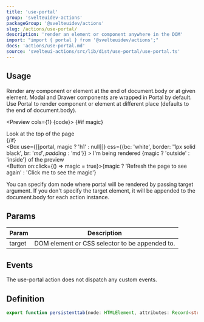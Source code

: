 ```yaml
---
title: 'use-portal'
group: 'svelteuidev-actions'
packageGroup: '@svelteuidev/actions'
slug: /actions/use-portal/
description: 'render an element or component anywhere in the DOM'
import: "import { portal } from '@svelteuidev/actions';"
docs: 'actions/use-portal.md'
source: 'svelteui-actions/src/lib/dist/use-portal/use-portal.ts'
---
```


<script>
    import { portal } from '@svelteuidev/actions';
    import { Box, Button } from '@svelteuidev/core'
    import { Heading, Preview } from 'components';

    let magic = false

    const code = `
    <script>
        import { portal } from '@svelteuidev/actions';
        import { Box, Button } from '@svelteuidev/core'
    <\/script>
    
    {#if magic}
        <div>
            Look at the top of the page
        <\/div>
    {\/if}
    <div>
        <Box 
            use={[[portal, magic ? 'h1' : null]]}
            css={{bc: 'white', border: '1px solid black', br: '$md', padding: '$md'}} 
        >
            I'm being rendered {magic ? 'outside' : 'inside'} of the preview
        <\/Box>
    <\/div>
    <Button on:click={() => magic = !magic}>Click me to see the magic<\/Button>
    `
</script>

<Heading />

## Usage

Render any component or element at the end of document.body or at given element. Modal and Drawer components are wrapped in Portal by default. Use Portal to render component or element at different place (defaults to the end of document.body). 

<Preview cols={1} {code}>
    {#if magic}
        <div>
            Look at the top of the page
        </div>
    {/if}
    <div>
        <Box 
            use={[[portal, magic ? 'h1' : null]]}
            css={{bc: 'white', border: '1px solid black', br: '$md', padding: '$md'}} 
        >
            I'm being rendered {magic ? 'outside' : 'inside'} of the preview
        </Box>
    </div>
    <Button on:click={() => magic = true}>{magic ? 'Refresh the page to see again' : 'Click me to see the magic'}</Button>
</Preview>

You can specify dom node where portal will be rendered by passing target argument. If you don't specify the target element, it will be appended to the document.body for each action instance.

## Params

| Param  | Description                                    |
| ------ | ---------------------------------------------- |
| target | DOM element or CSS selector to be appended to. |

## Events

The use-portal action does not dispatch any custom events.

## Definition

```ts
export function persistenttab(node: HTMLElement, attributes: Record<string, number | string>): ReturnType<Action>;
```
